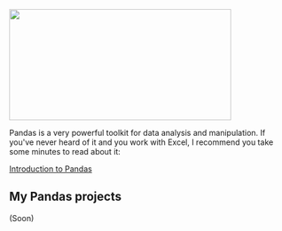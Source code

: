 <img width="400" height="200" src="https://miro.medium.com/max/481/1*cxfqR8NAj8HGal8CVOZ7hg.png">
  
  
Pandas is a very powerful toolkit for data analysis and manipulation. If you've never heard of it and you work with Excel, I recommend you take some minutes to read about it:  

[Introduction to Pandas](https://towardsdatascience.com/a-quick-introduction-to-the-pandas-python-library-f1b678f34673)

## My Pandas projects

(Soon)

  
  
  
